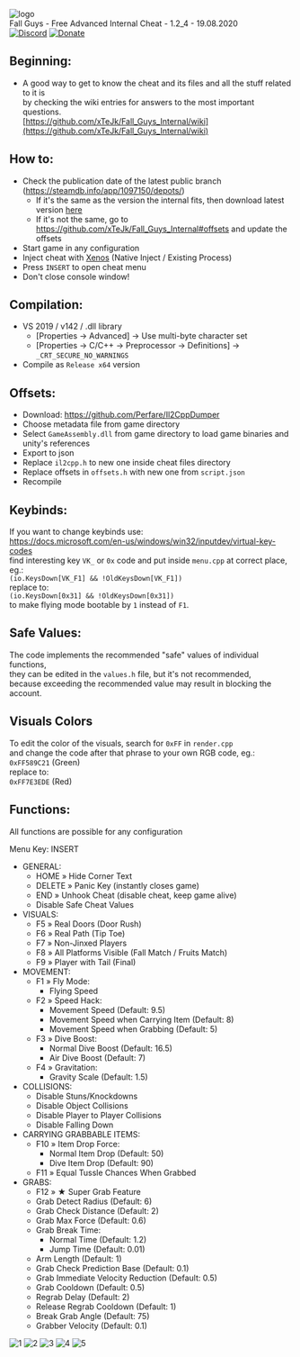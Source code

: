 ![logo](https://i.imgur.com/gDbunES.png)  
Fall Guys - Free Advanced Internal Cheat - 1.2_4 - 19.08.2020  
[![Discord](https://discordapp.com/api/guilds/370909694056726528/widget.png?style=shield)](https://discord.gg/jqbq85J) 
[![Donate](https://img.shields.io/badge/Donate-PayPal-green.svg)](https://paypal.me/xtejk)
  
  
## Beginning:
- A good way to get to know the cheat and its files and all the stuff related to it is  
by checking the wiki entries for answers to the most important questions.  
[https://github.com/xTeJk/Fall_Guys_Internal/wiki](https://github.com/xTeJk/Fall_Guys_Internal/wiki)
  
## How to:
- Check the publication date of the latest public branch (https://steamdb.info/app/1097150/depots/)
  - If it's the same as the version the internal fits, then download latest version [here](https://github.com/xTeJk/Fall_Guys_Internal/releases)
  - If it's not the same, go to https://github.com/xTeJk/Fall_Guys_Internal#offsets and update the offsets
- Start game in any configuration
- Inject cheat with [Xenos](https://github.com/DarthTon/Xenos/releases/download/2.3.2/Xenos_2.3.2.7z) (Native Inject / Existing Process)
- Press `INSERT` to open cheat menu
- Don't close console window!

## Compilation:
- VS 2019 / v142 / .dll library
  - [Properties -> Advanced] -> Use multi-byte character set
  - [Properties -> C/C++ -> Preprocessor -> Definitions] -> `_CRT_SECURE_NO_WARNINGS`
- Compile as `Release x64` version

## Offsets:
- Download: https://github.com/Perfare/Il2CppDumper
- Choose metadata file from game directory
- Select `GameAssembly.dll` from game directory to load game binaries and unity's references
- Export to json
- Replace `il2cpp.h` to new one inside cheat files directory
- Replace offsets in `offsets.h` with new one from `script.json`
- Recompile

## Keybinds:
If you want to change keybinds use:  
https://docs.microsoft.com/en-us/windows/win32/inputdev/virtual-key-codes  
find interesting key `VK_` or `0x` code and put inside `menu.cpp` at correct place, eg.:  
`(io.KeysDown[VK_F1] && !OldKeysDown[VK_F1])`  
replace to:  
`(io.KeysDown[0x31] && !OldKeysDown[0x31])`  
to make flying mode bootable by `1` instead of `F1`.  

## Safe Values:
The code implements the recommended "safe" values of individual functions,  
they can be edited in the `values.h` file, but it's not recommended,  
because exceeding the recommended value may result in blocking the account.

## Visuals Colors
To edit the color of the visuals, search for `0xFF` in `render.cpp`  
and change the code after that phrase to your own RGB code, eg.:  
`0xFF589C21` (Green)  
replace to:  
`0xFF7E3EDE` (Red)  

## Functions:
All functions are possible for any configuration  
  
  Menu Key: INSERT
  
- GENERAL:
  - HOME » Hide Corner Text
  - DELETE » Panic Key (instantly closes game)
  - END » Unhook Cheat (disable cheat, keep game alive)
  - Disable Safe Cheat Values
- VISUALS:
  - F5 » Real Doors (Door Rush)
  - F6 » Real Path (Tip Toe)
  - F7 » Non-Jinxed Players
  - F8 » All Platforms Visible (Fall Match / Fruits Match)
  - F9 » Player with Tail (Final)
- MOVEMENT:
  - F1 » Fly Mode:
    - Flying Speed
  - F2 » Speed Hack:
    - Movement Speed (Default: 9.5)
	- Movement Speed when Carrying Item (Default: 8)
	- Movement Speed when Grabbing (Default: 5)
  - F3 » Dive Boost:
    - Normal Dive Boost (Default: 16.5)
	- Air Dive Boost (Default: 7)
  - F4 » Gravitation:
    - Gravity Scale (Default: 1.5)
- COLLISIONS:
  - Disable Stuns/Knockdowns
  - Disable Object Collisions
  - Disable Player to Player Collisions
  - Disable Falling Down
- CARRYING GRABBABLE ITEMS:
  - F10 » Item Drop Force:
    - Normal Item Drop (Default: 50)
    - Dive Item Drop (Default: 90)
  - F11 » Equal Tussle Chances When Grabbed
- GRABS:
  - F12 » ★ Super Grab Feature
  - Grab Detect Radius (Default: 6)
  - Grab Check Distance (Default: 2)
  - Grab Max Force (Default: 0.6)
  - Grab Break Time:
    - Normal Time (Default: 1.2)
    - Jump Time (Default: 0.01)
  - Arm Length (Default: 1)
  - Grab Check Prediction Base (Default: 0.1)
  - Grab Immediate Velocity Reduction (Default: 0.5)
  - Grab Cooldown (Default: 0.5)
  - Regrab Delay (Default: 2)
  - Release Regrab Cooldown (Default: 1)
  - Break Grab Angle (Default: 75)
  - Grabber Velocity (Default: 0.1)
  
![1](https://i.imgur.com/iYHFElJ.png)
![2](https://media.giphy.com/media/lMyPbfquGuXZtp4xo6/giphy.gif)
![3](https://media.giphy.com/media/WU6FJLsf7eIkbgDpMc/giphy.gif)
![4](https://media.giphy.com/media/WoR2PCgTLjCTAyA7tT/giphy.gif)
![5](https://i.imgur.com/Ge73we8.png)
